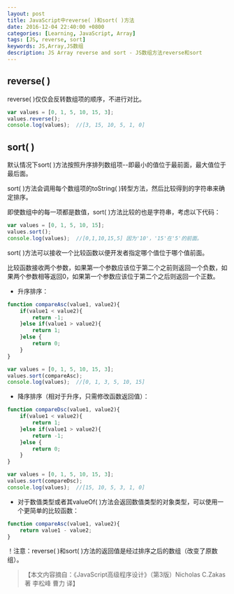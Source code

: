 ```yaml
---
layout: post
title: JavaScript中reverse( )和sort( )方法
date: 2016-12-04 22:40:00 +0800
categories: [Learning, JavaScript, Array]
tags: [JS, reverse, sort]
keywords: JS,Array,JS数组
description: JS Array reverse and sort - JS数组方法reverse和sort
---
```


## reverse( )

reverse( )仅仅会反转数组项的顺序，不进行对比。

```js
var values = [0, 1, 5, 10, 15, 3];
values.reverse();
console.log(values);  //[3, 15, 10, 5, 1, 0]
```

## sort( )

默认情况下sort( )方法按照升序排列数组项--即最小的值位于最前面，最大值位于最后面。

sort( )方法会调用每个数组项的toString( )转型方法，然后比较得到的字符串来确定排序。

即使数组中的每一项都是数值，sort( )方法比较的也是字符串，考虑以下代码：

```js
var values = [0, 1, 5, 10, 15];
values.sort();
console.log(values);  //[0,1,10,15,5] 因为'10'，'15'在'5'的前面。
```

sort( )方法可以接收一个比较函数以便开发者指定哪个值位于哪个值前面。

比较函数接收两个参数，如果第一个参数应该位于第二个之前则返回一个负数，如果两个参数相等返回0，如果第一个参数应该位于第二个之后则返回一个正数。

* 升序排序：

```js
function compareAsc(value1, value2){
	if(value1 < value2){
		return -1;
	}else if(value1 > value2){
		return 1;
	}else {
		return 0;
	}
}

var values = [0, 1, 5, 10, 15, 3];
values.sort(compareAsc);
console.log(values);  //[0, 1, 3, 5, 10, 15] 
```

* 降序排序（相对于升序，只需修改函数返回值）：

```js
function compareDsc(value1, value2){
	if(value1 < value2){
		return 1;
	}else if(value1 > value2){
		return -1;
	}else {
		return 0;
	}
}

var values = [0, 1, 5, 10, 15, 3];
values.sort(compareDsc);
console.log(values);  //[15, 10, 5, 3, 1, 0]
```

* 对于数值类型或者其valueOf( )方法会返回数值类型的对象类型，可以使用一个更简单的比较函数：

```js
function compareAsc(value1, value2){
	return value1 - value2;
}
```

！注意：reverse( )和sort( )方法的返回值是经过排序之后的数组（改变了原数组）。

>【本文内容摘自：《JavaScript高级程序设计》（第3版）Nicholas C.Zakas 著   李松峰 曹力 译】